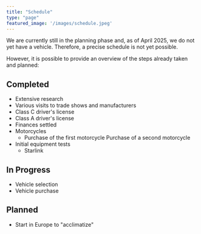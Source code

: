 ```yaml
---
title: "Schedule"
type: "page"
featured_image: '/images/schedule.jpeg'
---
```


We are currently still in the planning phase and, as of April 2025, we do not yet have a vehicle. Therefore, a precise schedule is not yet possible.

However, it is possible to provide an overview of the steps already taken and planned:

## Completed

* Extensive research
* Various visits to trade shows and manufacturers
* Class C driver's license
* Class A driver's license
* Finances settled
* Motorcycles
  * Purchase of the first motorcycle
  Purchase of a second motorcycle
* Initial equipment tests
  * Starlink

## In Progress

* Vehicle selection
* Vehicle purchase

## Planned

* Start in Europe to "acclimatize"
